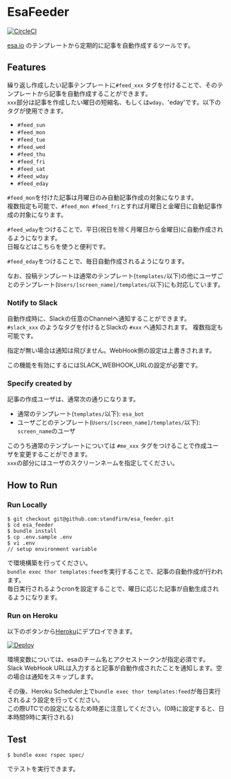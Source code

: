# EsaFeeder

[![CircleCI](https://circleci.com/gh/standfirm/esa_feeder.svg?style=svg)](https://circleci.com/gh/standfirm/esa_feeder)

[esa.io](https://esa.io/) のテンプレートから定期的に記事を自動作成するツールです。

## Features

繰り返し作成したい記事テンプレートに`#feed_xxx` タグを付けることで、そのテンプレートから記事を自動作成することができます。  
`xxx`部分は記事を作成したい曜日の短縮名、もしくは`wday`、'eday'です。以下のタグが使用できます。

- `#feed_sun`
- `#feed_mon`
- `#feed_tue`
- `#feed_wed`
- `#feed_thu`
- `#feed_fri`
- `#feed_sat`
- `#feed_wday`
- `#feed_eday`

`#feed_mon`を付けた記事は月曜日のみ自動記事作成の対象になります。  
複数指定も可能で、`#feed_mon #feed_fri`とすれば月曜日と金曜日に自動記事作成の対象になります。

`#feed_wday`をつけることで、平日(祝日を除く月曜日から金曜日)に自動作成されるようになります。  
日報などはこちらを使うと便利です。

`#feed_eday`をつけることで、毎日自動作成されるようになります。

なお、投稿テンプレートは通常のテンプレート(`templates/`以下)の他にユーザごとのテンプレート(`Users/[screen_name]/templates/`以下)にも対応しています。

### Notify to Slack

自動作成時に、Slackの任意のChannelへ通知することができます。  
`#slack_xxx` のようなタグを付けるとSlackの `#xxx` へ通知されます。
複数指定も可能です。

指定が無い場合は通知は飛びません。WebHook側の設定は上書きされます。

この機能を有効にするにはSLACK_WEBHOOK_URLの設定が必要です。

### Specify created by

記事の作成ユーザは、通常次の通りになります。

 - 通常のテンプレート(`templates/`以下): `esa_bot`
 - ユーザごとのテンプレート(`Users/[screen_name]/templates/`以下): `screen_name`のユーザ

このうち通常のテンプレートについては `#me_xxx` タグをつけることで作成ユーザを変更することができます。  
`xxx`の部分にはユーザのスクリーンネームを指定してください。

## How to Run

### Run Locally

```
$ git checkout git@github.com:standfirm/esa_feeder.git
$ cd esa_feeder
$ bundle install
$ cp .env.sample .env
$ vi .env
// setup environment variable
```

で環境構築を行ってください。  
`bundle exec thor templates:feed`を実行することで、記事の自動作成が行われます。  
毎日実行されるようcronを設定することで、曜日に応じた記事が自動生成されるようになります。

### Run on Heroku

以下のボタンから[Heroku](https://dashboard.heroku.com/)にデプロイできます。

[![Deploy](https://www.herokucdn.com/deploy/button.svg)](https://heroku.com/deploy)


環境変数については、esaのチーム名とアクセストークンが指定必須です。  
Slack WebHook URLは入力すると記事が自動作成されたことを通知します。空の場合は通知をスキップします。

その後、Heroku Scheduler上で`bundle exec thor templates:feed`が毎日実行されるよう設定を行ってください。  
この際UTCでの設定になるため時差に注意してください。(0時に設定すると、日本時間9時に実行される)

## Test

```
$ bundle exec rspec spec/
```

でテストを実行できます。
